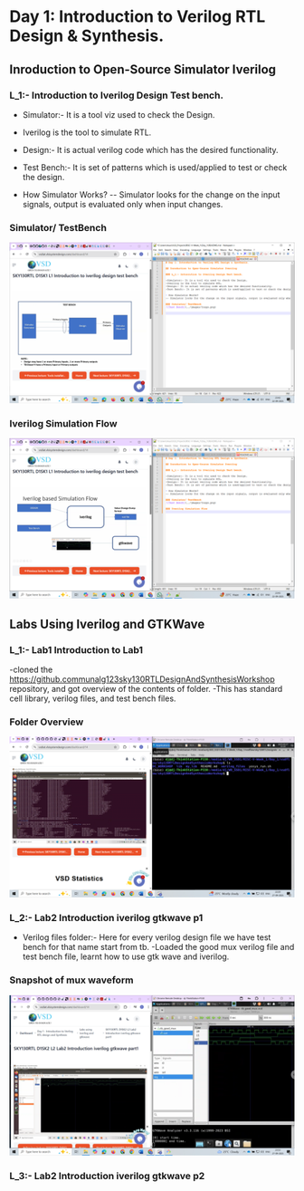 # Day 1: Introduction to Verilog RTL Design & Synthesis.

## Inroduction to Open-Source Simulator Iverilog

### L_1:- Introduction to Iverilog Design Test bench.

- Simulator:- It is a tool viz used to check the Design.
- Iverilog is the tool to simulate RTL.
- Design:- It is actual verilog code which has the desired functionality.
- Test Bench:- It is set of patterns which is used/applied to test or check the design.

- How Simulator Works?
-- Simulator looks for the change on the input signals, output is evaluated only when input changes.

### Simulator/ TestBench
![Test Bench](Images/TestBench.png)

### Iverilog Simulation Flow
![Simulatio Flow](Images/Simulation_flow.png)

## Labs Using Iverilog and GTKWave

### L_1:- Lab1 Introduction to Lab1
-cloned the https://github.communalg123sky130RTLDesignAndSynthesisWorkshop repository, and got overview of the contents of folder. 
-This has standard cell library, verilog files, and test bench files.
### Folder Overview
![Intoduction_to_Lab1](Images/Introduction_to_Lab1.png)
### L_2:- Lab2 Introduction iverilog gtkwave p1
- Verilog files folder:- Here for every verilog design file we have test bench for that name start  from tb.
-Loaded the good mux verilog file and test bench file, learnt how to use gtk wave and iverilog.
### Snapshot of mux waveform
![Intoduction_to_Lab1](Images/mux_testing_demo.png)

### L_3:- Lab2 Introduction iverilog gtkwave p2
